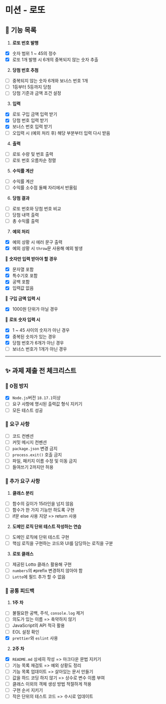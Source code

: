 # 미션 - 로또

## 🎁 기능 목록

1. **로또 번호 발행**

- [x] 숫자 범위 1 ~ 45의 정수
- [x] 로또 1개 발행 시 6개의 중복되지 않는 숫자 추출

2. **당첨 번호 추첨**

- [ ] 중복되지 않는 숫자 6개와 보너스 번호 1개
- [ ] 1등부터 5등까지 당첨
- [ ] 당첨 기준과 금액 조건 설정

3. **입력**

- [x] 로또 구입 금액 입력 받기
- [x] 당첨 번호 입력 받기
- [x] 보너스 번호 입력 받기
- [ ] 오입력 시 (예외 처리 후) 해당 부분부터 입력 다시 받음

4. **출력**

- [ ] 로또 수량 및 번호 출력
- [ ] 로또 번호 오름차순 정렬

5. **수익률 계산**

- [ ] 수익률 계산
- [ ] 수익률 소수점 둘째 자리에서 반올림

6. **당첨 결과**

- [ ] 로또 번호와 당첨 번호 비교
- [ ] 당첨 내역 출력
- [ ] 총 수익률 출력

7. **예외 처리**

- [x] 예외 상황 시 에러 문구 출력
- [x] 예외 상황 시 `throw`문 사용해 예외 발생

🔹 **숫자만 입력 받아야 할 경우**

- [x] 문자열 포함
- [x] 특수기호 포함
- [x] 공백 포함
- [x] 입력값 없음

🔹 **구입 금액 입력 시**

- [x] 1000원 단위가 아닐 경우

🔹 **로또 숫자 입력 시**

- [x] 1 ~ 45 사이의 숫자가 아닌 경우
- [x] 중복된 숫자가 있는 경우
- [x] 당첨 번호가 6개가 아닌 경우
- [ ] 보너스 번호가 1개가 아닌 경우

---

## ✨ 과제 제출 전 체크리스트

### 🍑 0점 방지

- [x] `Node.js`버전 `18.17.1`이상
- [ ] 요구 사항에 명시된 출력값 형식 지키기
- [ ] 모든 테스트 성공

### 🍏 요구 사항

- [ ] 코드 컨벤션
- [ ] 커밋 메시지 컨벤션
- [ ] `package.json` 변경 금지
- [ ] `process.exit()` 호출 금지
- [ ] 파일, 패키지 이름 수정 및 이동 금지
- [ ] 들여쓰기 2까지만 허용

### 🍊 추가 요구 사항

1. **클래스 분리**

- [ ] 함수의 길이가 15라인을 넘지 않음
- [ ] 함수가 한 가지 기능만 하도록 구현
- [ ] if문 else 사용 지양 => return 사용

2. **도메인 로직 단위 테스트 작성하는 연습**

- [ ] 도메인 로직에 단위 테스트 구현
- [ ] 핵심 로직을 구현하는 코드와 UI를 담당하는 로직을 구분

3. **로또 클래스**

- [ ] 제공된 Lotto 클래스 활용해 구현
- [ ] `numbers`의 `#`prefix 변경하지 않아야 함
- [ ] `Lotto`에 필드 추가 할 수 없음

### 🍅 공통 피드백

1. **1주 차**

- [ ] 불필요한 공백, 주석, `console.log` 제거
- [ ] 의도가 있는 이름 => 축약하지 않기
- [ ] JavaScript의 API 적극 활용
- [ ] EOL 설정 확인
- [x] `prettier`와 `eslint` 사용

2. **2주 차**

- [x] `README.md` 상세히 작성 => 마크다운 문법 지키기
- [ ] 기능 목록 재검토 => 예외 상황도 정리
- [ ] 기능 목록 업데이트 => 살아있는 문서 만들기
- [ ] 값을 하드 코딩 하지 않기 => 상수로 변수 이름 부여
- [ ] 클래스 이외의 객체 생성 방법 적절하게 적용
- [ ] 구현 순서 지키기
- [ ] 작은 단위의 테스트 코드 => 수시로 업데이트
